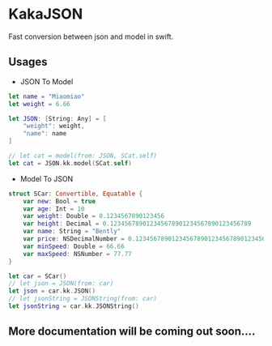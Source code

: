 # KakaJSON
Fast conversion between json and model in swift.

## Usages
- JSON To Model
```swift
let name = "Miaomiao"
let weight = 6.66

let JSON: [String: Any] = [
    "weight": weight,
    "name": name
]

// let cat = model(from: JSON, SCat.self)
let cat = JSON.kk.model(SCat.self)
```

- Model To JSON
```swift
struct SCar: Convertible, Equatable {
    var new: Bool = true
    var age: Int = 10
    var weight: Double = 0.1234567890123456
    var height: Decimal = 0.123456789012345678901234567890123456789
    var name: String = "Bently"
    var price: NSDecimalNumber = 0.123456789012345678901234567890123456789
    var minSpeed: Double = 66.66
    var maxSpeed: NSNumber = 77.77
}

let car = SCar()
// let json = JSON(from: car)
let json = car.kk.JSON()
// let jsonString = JSONString(from: car)
let jsonString = car.kk.JSONString()
```
## More documentation will be coming out soon....